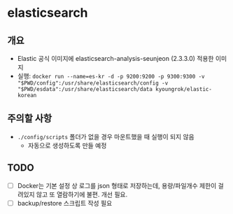# elasticsearch
## 개요
- Elastic 공식 이미지에 elasticsearch-analysis-seunjeon (2.3.3.0) 적용한 이미지
- 실행: `docker run --name=es-kr -d -p 9200:9200 -p 9300:9300 -v "$PWD/config":/usr/share/elasticsearch/config -v "$PWD/esdata":/usr/share/elasticsearch/data kyoungrok/elastic-korean`

## 주의할 사항
- `./config/scripts` 폴더가 없을 경우 마운트했을 때 실행이 되지 않음 
    - 자동으로 생성하도록 만들 예정

## TODO
- [ ] Docker는 기본 설정 상 로그를 json 형태로 저장하는데, 용량/파일개수 제한이 걸려있지 않고 또 열람하기에 불편. 개선 필요.
- [ ] backup/restore 스크립트 작성 필요 
